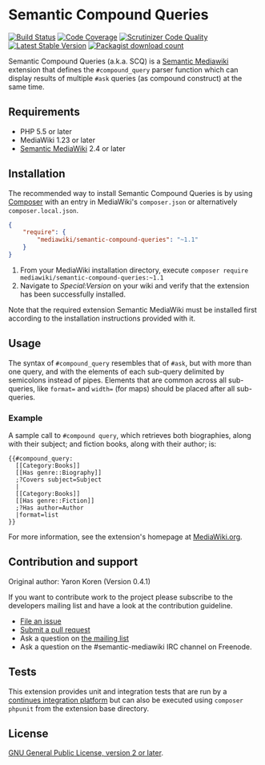 # Semantic Compound Queries

[![Build Status](https://secure.travis-ci.org/SemanticMediaWiki/SemanticCompoundQueries.svg?branch=master)](http://travis-ci.org/SemanticMediaWiki/SemanticCompoundQueries)
[![Code Coverage](https://scrutinizer-ci.com/g/SemanticMediaWiki/SemanticCompoundQueries/badges/coverage.png?b=master)](https://scrutinizer-ci.com/g/SemanticMediaWiki/SemanticCompoundQueries/?branch=master)
[![Scrutinizer Code Quality](https://scrutinizer-ci.com/g/SemanticMediaWiki/SemanticCompoundQueries/badges/quality-score.png?b=master)](https://scrutinizer-ci.com/g/SemanticMediaWiki/SemanticCompoundQueries/?branch=master)
[![Latest Stable Version](https://poser.pugx.org/mediawiki/semantic-compound-queries/version.png)](https://packagist.org/packages/mediawiki/semantic-compound-queries)
[![Packagist download count](https://poser.pugx.org/mediawiki/semantic-compound-queries/d/total.png)](https://packagist.org/packages/mediawiki/semantic-compound-queries)

Semantic Compound Queries (a.k.a. SCQ) is a [Semantic Mediawiki][smw] extension that defines the `#compound_query` parser function which can display results of multiple `#ask` queries (as compound construct) at the same time.

## Requirements

- PHP 5.5 or later
- MediaWiki 1.23 or later
- [Semantic MediaWiki][smw] 2.4 or later

## Installation

The recommended way to install Semantic Compound Queries is by using [Composer][composer] with an entry in MediaWiki's `composer.json` or alternatively `composer.local.json`.

```json
{
	"require": {
		"mediawiki/semantic-compound-queries": "~1.1"
	}
}
```
1. From your MediaWiki installation directory, execute
   `composer require mediawiki/semantic-compound-queries:~1.1`
2. Navigate to _Special:Version_ on your wiki and verify that the extension
   has been successfully installed.

Note that the required extension Semantic MediaWiki must be installed first according to the installation
instructions provided with it.

## Usage

The syntax of `#compound_query` resembles that of `#ask`, but with more than
one query, and with the elements of each sub-query delimited by semicolons
instead of pipes. Elements that are common across all sub-queries, like
`format=` and `width=` (for maps) should be placed after all sub-queries.

### Example

A sample call to `#compound query`, which retrieves both biographies, along
with their subject; and fiction books, along with their author; is:

```
{{#compound_query:
  [[Category:Books]]
  [[Has genre::Biography]]
  ;?Covers subject=Subject
  |
  [[Category:Books]]
  [[Has genre::Fiction]]
  ;?Has author=Author
  |format=list
}}
```

For more information, see the extension's homepage at [MediaWiki.org][homepage].

## Contribution and support

Original author: Yaron Koren (Version 0.4.1)

If you want to contribute work to the project please subscribe to the developers mailing list and
have a look at the contribution guideline.

* [File an issue](https://github.com/SemanticMediaWiki/SemanticCompoundQueries/issues)
* [Submit a pull request](https://github.com/SemanticMediaWiki/SemanticCompoundQueries/pulls)
* Ask a question on [the mailing list](https://www.semantic-mediawiki.org/wiki/Mailing_list)
* Ask a question on the #semantic-mediawiki IRC channel on Freenode.

## Tests

This extension provides unit and integration tests that are run by a [continues integration platform][travis]
but can also be executed using `composer phpunit` from the extension base directory.

## License

[GNU General Public License, version 2 or later][gpl-licence].

[smw]: https://github.com/SemanticMediaWiki/SemanticMediaWiki
[contributors]: https://github.com/SemanticMediaWiki/SemanticCompoundQueries/graphs/contributors
[travis]: https://travis-ci.org/SemanticMediaWiki/SemanticCompoundQueries
[gpl-licence]: https://www.gnu.org/copyleft/gpl.html
[composer]: https://getcomposer.org/
[homepage]: https://www.mediawiki.org/wiki/Extension:Semantic_Compound_Queries
